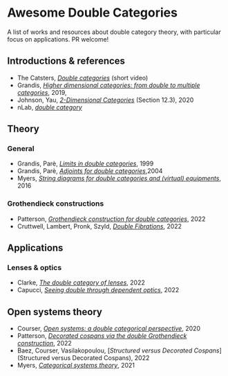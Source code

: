# Awesome Double Categories
A list of works and resources about double category theory, with particular focus on applications.
PR welcome!

## Introductions & references
* The Catsters, [_Double categories_](https://www.youtube.com/watch?v=kiCZiSA2W3Q) (short video)
* Grandis, [_Higher dimensional categories: from double to multiple categories_](https://doi.org/10.1142/11406), 2019,
* Johnson, Yau, [_2-Dimensional Categories_](http://arxiv.org/abs/2002.06055) (Section 12.3), 2020
* nLab, [_double category_](https://ncatlab.org/nlab/show/double+category)

## Theory
### General
* Grandis, Parè, [_Limits in double categories_](http://www.numdam.org/article/CTGDC_1999__40_3_162_0.pdf), 1999
* Grandis, Parè, [_Adjoints for double categories_](http://www.numdam.org/article/CTGDC_2004__45_3_193_0.pdf),2004
* Myers, [_String diagrams for double categories and (virtual) equipments_](https://arxiv.org/abs/1612.02762), 2016

### Grothendieck constructions
* Patterson, [_Grothendieck construction for double categories_](https://topos.site/blog/2022/05/grothendieck-construction-for-double-categories/), 2022
* Cruttwell, Lambert, Pronk, Szyld, [_Double Fibrations_](https://arxiv.org/abs/2205.15240), 2022

## Applications
### Lenses & optics
* Clarke, [_The double category of lenses_](https://bryceclarke.github.io/The_Double_Category_Of_Lenses_Phd_Thesis.pdf), 2022
* Capucci, [_Seeing double through dependent optics_](https://arxiv.org/abs/2204.10708), 2022

## Open systems theory
* Courser, [_Open systems: a double categorical perspective_](https://arxiv.org/abs/2008.02394), 2020
* Patterson, [_Decorated cospans via the double Grothendieck construction_](https://topos.site/blog/2022/05/decorated-cospans-via-the-grothendieck-construction/), 2022
* Baez, Courser, Vasilakopoulou, [_Structured versus Decorated Cospans_](Structured versus Decorated Cospans), 2022
* Myers, [_Categorical systems theory_](http://davidjaz.com/Papers/DynamicalBook.pdf), 2021


